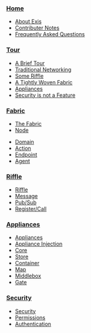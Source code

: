 
### [Home](/pages/general/Home.md)

* [About Exis](/pages/general/Home.md)
* [Contributer Notes](/pages/general/Meta.md)
* [Frequently Asked Questions](/pages/general/Faq.md)


### [Tour](/pages/tour/Tour.md)

* [A Brief Tour](/pages/tour/Tour.md)
* [Traditional Networking](/pages/tour/OldSchool.md)
* [Some Riffle](/pages/tour/Riffle.md)
* [A Tightly Woven Fabric](/pages/tour/Fabric.md)
* [Appliances](/pages/tour/Appliances.md)
* [Security is not a Feature](/pages/tour/Security.md)


### [Fabric](/pages/fabric/Fabric.md)

* [The Fabric](/pages/fabric/Fabric.md)
* [Node](/pages/fabric/Node.md)
<!-- * [Owner](/pages/fabric/Owner.md) -->
<!-- * [Tenant](/pages/fabric/Tenant.md) -->
* [Domain](/pages/riffle/Domain.md)
* [Action](/pages/riffle/Action.md)
* [Endpoint](/pages/riffle/Endpoint.md)
* [Agent](/pages/riffle/Agent.md)


### [Riffle](/pages/riffle/Riffle.md)

* [Riffle](/pages/riffle/Riffle.md)
* [Message](/pages/riffle/Message.md)
* [Pub/Sub](/pages/riffle/PubSub.md)
* [Register/Call](/pages/riffle/RegisterCall.md)


### [Appliances](/pages/appliances/Appliances.md)

* [Appliances](/pages/appliances/Appliances.md)
* [Appliance Injection](/pages/appliances/Injection.md)
* [Core](/pages/appliances/Core-Appliances.md)
* [Store](/pages/appliances/Store-Appliances.md)
* [Container](/pages/appliances/Container-Appliances.md)
* [Map](/pages/appliances/Map-Appliances.md)
* [Middlebox](/pages/appliances/Middlebox-Appliances.md)
* [Gate](/pages/appliances/Gate-Appliances.md)


<!-- ### [Examples](/pages/samples/Samples.md)

* [Examples](/pages/samples/Samples.md)
* [iOS Cards Against Humanity Tutorial](/pages/samples/SwiftCardsTutorial.md)
 -->

### [Security](/pages/security/Security.md)

* [Security](/pages/security/Security.md)
* [Permissions](/pages/security/Permission.md)
* [Authentication](/pages/security/Authentication.md)

<!-- * [Credentials](/pages/security/Credentials.md)
* [Security Flows](/pages/security/Security-Flows.md) -->



<!--

#####Messaging:

[[Message|Message]]

[[Register/Call|RegisterCall]]

[[PubSub|PubSub]]

#####Appliances:-->
